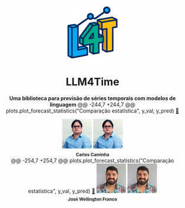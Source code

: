 <div align="center">
<img src="https://raw.githubusercontent.com/zairobastos/LLM4Time/main/docs/assets/LLM4Time.svg" width="150" />

# LLM4Time
**Uma biblioteca para previsão de séries temporais com modelos de linguagem**
@@ -244,7 +244,7 @@ plots.plot_forecast_statistics("Comparação estatística", y_val, y_pred)
 <a href="https://www.linkedin.com/in/fernanda-scarcela-a95543220/" title="LinkedIn">🔗</a>
</td>
<td align="center" nowrap>
      <a href="https://lattes.cnpq.br/4380023778677961"><img src="https://github.com/zairobastos/LLM4Time/blob/main/docs/assets/carlos.png" style="width: 80px; height: 80px;" alt="Carlos Caminha"/></a>
      <a href="https://lattes.cnpq.br/4380023778677961"><img src="https://raw.githubusercontent.com/zairobastos/LLM4Time/main/docs/assets/carlos.png" style="width: 80px; height: 80px;" alt="Carlos Caminha"/></a>
 <br />
 <sub><b>Carlos Caminha</b></sub>
 <br />
@@ -254,7 +254,7 @@ plots.plot_forecast_statistics("Comparação estatística", y_val, y_pred)
 <a href="https://lattes.cnpq.br/4380023778677961" title="Lattes">🔗</a>
</td>
<td align="center" nowrap>
      <a href="https://lattes.cnpq.br/5168415467086883"><img src="https://github.com/zairobastos/LLM4Time/blob/main/docs/assets/wellington.png" style="width: 80px; height: 80px;" alt="José Wellington Franco"/></a>
      <a href="https://lattes.cnpq.br/5168415467086883"><img src="https://raw.githubusercontent.com/zairobastos/LLM4Time/main/docs/assets/wellington.png" style="width: 80px; height: 80px;" alt="José Wellington Franco"/></a>
 <br />
 <sub><b>José Wellington Franco</b></sub>
 <br />
